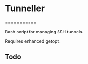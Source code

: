 # Tunneller
===========

Bash script for managing SSH tunnels.

Requires enhanced getopt.


Todo
-----
